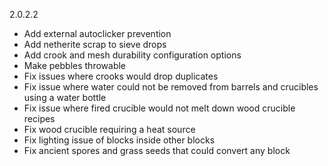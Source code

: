 2.0.2.2
- Add external autoclicker prevention
- Add netherite scrap to sieve drops
- Add crook and mesh durability configuration options
- Make pebbles throwable
- Fix issues where crooks would drop duplicates
- Fix issue where water could not be removed from barrels and crucibles using a water bottle
- Fix issue where fired crucible would not melt down wood crucible recipes
- Fix wood crucible requiring a heat source
- Fix lighting issue of blocks inside other blocks
- Fix ancient spores and grass seeds that could convert any block
